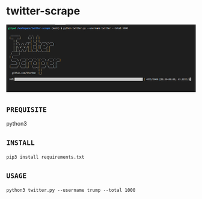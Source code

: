 # twitter-scrape

![twitter](twitter-scraper.png)

## `PREQUISITE`
python3

## `INSTALL`
```
pip3 install requirements.txt 
```

## `USAGE`
```
python3 twitter.py --username trump --total 1000
```

